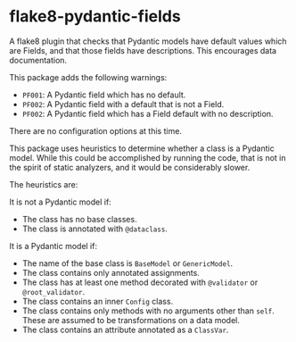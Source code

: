 # flake8-pydantic-fields

A flake8 plugin that checks that Pydantic models have default values which are Fields, and that those fields have descriptions. This encourages data documentation.

This package adds the following warnings:

- `PF001`: A Pydantic field which has no default.
- `PF002`: A Pydantic field with a default that is not a Field.
- `PF002`: A Pydantic field which has a Field default with no description.

There are no configuration options at this time.

This package uses heuristics to determine whether a class is a Pydantic model. While this could be accomplished by running the code, that is not in the spirit of static analyzers, and it would be considerably slower.

The heuristics are:

It is not a Pydantic model if:
- The class has no base classes.
- The class is annotated with `@dataclass`.

It is a Pydantic model if:
- The name of the base class is `BaseModel` or `GenericModel`.
- The class contains only annotated assignments.
- The class has at least one method decorated with `@validator` or `@root_validator`.
- The class contains an inner `Config` class.
- The class contains only methods with no arguments other than `self`. These are assumed to be transformations on a data model.
- The class contains an attribute annotated as a `ClassVar`.
